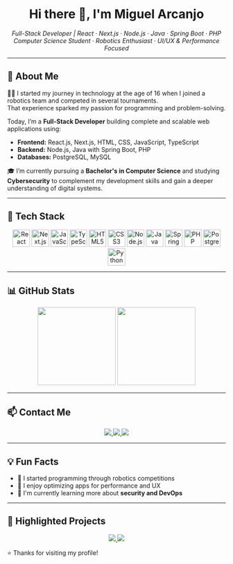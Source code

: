 <h1 align="center">Hi there 👋, I'm Miguel Arcanjo</h1>

<p align="center">
  <em>Full-Stack Developer | React · Next.js · Node.js · Java · Spring Boot · PHP</em><br />
  <em>Computer Science Student · Robotics Enthusiast · UI/UX & Performance Focused</em>
</p>

---

## 🚀 About Me

👨‍💻 I started my journey in technology at the age of 16 when I joined a robotics team and competed in several tournaments.  
That experience sparked my passion for programming and problem-solving.

Today, I’m a **Full-Stack Developer** building complete and scalable web applications using:

- **Frontend:** React.js, Next.js, HTML, CSS, JavaScript, TypeScript  
- **Backend:** Node.js, Java with Spring Boot, PHP  
- **Databases:** PostgreSQL, MySQL

🎓 I’m currently pursuing a **Bachelor's in Computer Science** and studying **Cybersecurity** to complement my development skills and gain a deeper understanding of digital systems.

---

## 🧰 Tech Stack

<p align="center">
  <img src="https://cdn.jsdelivr.net/gh/devicons/devicon/icons/react/react-original.svg" height="40" alt="React" />
  <img src="https://cdn.jsdelivr.net/gh/devicons/devicon/icons/nextjs/nextjs-original.svg" height="40" alt="Next.js" />
  <img src="https://cdn.jsdelivr.net/gh/devicons/devicon/icons/javascript/javascript-original.svg" height="40" alt="JavaScript" />
  <img src="https://cdn.jsdelivr.net/gh/devicons/devicon/icons/typescript/typescript-original.svg" height="40" alt="TypeScript" />
  <img src="https://cdn.jsdelivr.net/gh/devicons/devicon/icons/html5/html5-original.svg" height="40" alt="HTML5" />
  <img src="https://cdn.jsdelivr.net/gh/devicons/devicon/icons/css3/css3-original.svg" height="40" alt="CSS3" />
  <img src="https://cdn.jsdelivr.net/gh/devicons/devicon/icons/nodejs/nodejs-original.svg" height="40" alt="Node.js" />
  <img src="https://cdn.jsdelivr.net/gh/devicons/devicon/icons/java/java-original.svg" height="40" alt="Java" />
  <img src="https://cdn.jsdelivr.net/gh/devicons/devicon/icons/spring/spring-original.svg" height="40" alt="Spring Boot" />
  <img src="https://cdn.jsdelivr.net/gh/devicons/devicon/icons/php/php-original.svg" height="40" alt="PHP" />
  <img src="https://cdn.jsdelivr.net/gh/devicons/devicon/icons/postgresql/postgresql-original.svg" height="40" alt="PostgreSQL" />
  <img src="https://cdn.jsdelivr.net/gh/devicons/devicon/icons/python/python-original.svg" height="40" alt="Python" />
</p>

---

## 📊 GitHub Stats

<p align="center">
  <img src="https://github-readme-stats.vercel.app/api?username=MiguellArcanjo&show_icons=true&theme=tokyonight" height="180" />
  <img src="https://github-readme-stats.vercel.app/api/top-langs/?username=MiguellArcanjo&layout=compact&theme=tokyonight" height="180"/>
</p>

---

## 📫 Contact Me

<p align="center">
  <a href="https://www.linkedin.com/in/miguel-arcanjob/" target="_blank">
    <img src="https://img.shields.io/badge/LinkedIn-blue?style=for-the-badge&logo=linkedin&logoColor=white" />
  </a>
  <a href="mailto:contato.miguelarcanjo2305@gmail.com" target="_blank">
    <img src="https://img.shields.io/badge/Gmail-D14836?style=for-the-badge&logo=gmail&logoColor=white" />
  </a>
  <a href="https://www.instagram.com/miguel_4rcanjo" target="_blank">
    <img src="https://img.shields.io/badge/Instagram-E4405F?style=for-the-badge&logo=instagram&logoColor=white" />
  </a>
</p>

---

## 💡 Fun Facts

- 🤖 I started programming through robotics competitions  
- 🎯 I enjoy optimizing apps for performance and UX  
- 🌱 I'm currently learning more about **security and DevOps**

---

## 💼 Highlighted Projects

<p align="center">

  <a href="https://github.com/MiguellArcanjo/MyMoney" target="_blank">
    <img src="https://github-readme-stats.vercel.app/api/pin/?username=MiguellArcanjo&repo=MyMoney-1&theme=tokyonight" />
  </a>

  <a href="https://github.com/MiguellArcanjo/Portfolio_Marcos" target="_blank">
    <img src="https://github-readme-stats.vercel.app/api/pin/?username=MiguellArcanjo&Portfolio_Marcos-2&theme=tokyonight" />
  </a>
  
</p>

⭐️ Thanks for visiting my profile!
